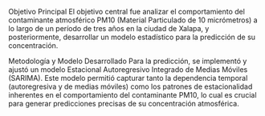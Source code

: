 Objetivo Principal
El objetivo central fue analizar el comportamiento del contaminante atmosférico PM10 (Material Particulado de 10 micrómetros) a lo largo de un período de tres años en la ciudad de Xalapa, y posteriormente, desarrollar un modelo estadístico para la predicción de su concentración.

Metodología y Modelo Desarrollado
Para la predicción, se implementó y ajustó un modelo Estacional Autoregresivo Integrado de Medias Móviles (SARIMA). Este modelo permitió capturar tanto la dependencia temporal (autoregresiva y de medias móviles) como los patrones de estacionalidad inherentes en el comportamiento del contaminante PM10, lo cual es crucial para generar predicciones precisas de su concentración atmosférica.
